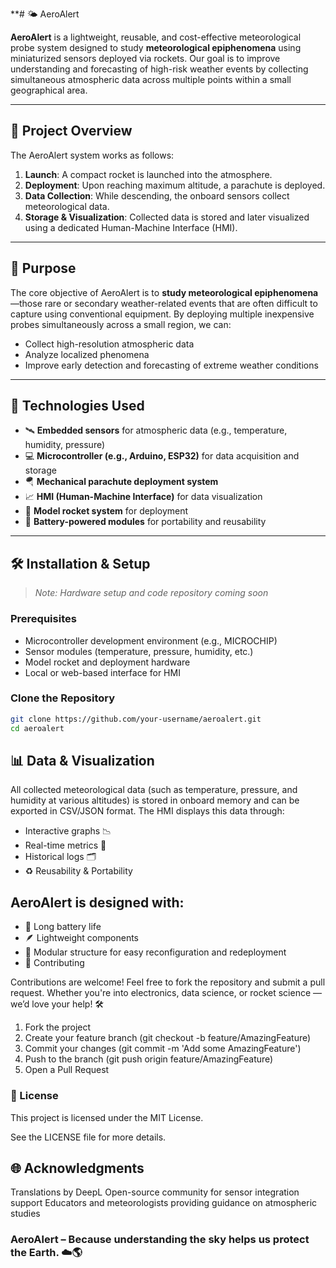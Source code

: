 **# 🌤️ AeroAlert

**AeroAlert** is a lightweight, reusable, and cost-effective meteorological probe system designed to study **meteorological epiphenomena** using miniaturized sensors deployed via rockets. Our goal is to improve understanding and forecasting of high-risk weather events by collecting simultaneous atmospheric data across multiple points within a small geographical area.

---

## 🚀 Project Overview

The AeroAlert system works as follows:

1. **Launch**: A compact rocket is launched into the atmosphere.
2. **Deployment**: Upon reaching maximum altitude, a parachute is deployed.
3. **Data Collection**: While descending, the onboard sensors collect meteorological data.
4. **Storage & Visualization**: Collected data is stored and later visualized using a dedicated Human-Machine Interface (HMI).

---

## 🎯 Purpose

The core objective of AeroAlert is to **study meteorological epiphenomena**—those rare or secondary weather-related events that are often difficult to capture using conventional equipment. By deploying multiple inexpensive probes simultaneously across a small region, we can:

- Collect high-resolution atmospheric data
- Analyze localized phenomena
- Improve early detection and forecasting of extreme weather conditions

---

## 🧰 Technologies Used

- 🛰️ **Embedded sensors** for atmospheric data (e.g., temperature, humidity, pressure)
- 💻 **Microcontroller (e.g., Arduino, ESP32)** for data acquisition and storage
- 🪂 **Mechanical parachute deployment system**
- 📈 **HMI (Human-Machine Interface)** for data visualization
- 🚀 **Model rocket system** for deployment
- 🔋 **Battery-powered modules** for portability and reusability

---

## 🛠️ Installation & Setup

> *Note: Hardware setup and code repository coming soon*

### Prerequisites

- Microcontroller development environment (e.g., MICROCHIP)
- Sensor modules (temperature, pressure, humidity, etc.)
- Model rocket and deployment hardware
- Local or web-based interface for HMI

### Clone the Repository

```bash
git clone https://github.com/your-username/aeroalert.git
cd aeroalert
```

## 📊 Data & Visualization
All collected meteorological data (such as temperature, pressure, and humidity at various altitudes) is stored in onboard memory and can be exported in CSV/JSON format. The HMI displays this data through:

- Interactive graphs 📉
- Real-time metrics 📡
- Historical logs 🗂️
- ♻️ Reusability & Portability

## AeroAlert is designed with:

- 🔋 Long battery life
- 🪶 Lightweight components
- 🔄 Modular structure for easy reconfiguration and redeployment
- 🤝 Contributing

Contributions are welcome! Feel free to fork the repository and submit a pull request. Whether you're into electronics, data science, or rocket science — we’d love your help! 🛠️

1. Fork the project
2. Create your feature branch (git checkout -b feature/AmazingFeature)
3. Commit your changes (git commit -m 'Add some AmazingFeature')
4. Push to the branch (git push origin feature/AmazingFeature)
5. Open a Pull Request

### 📄 License
This project is licensed under the MIT License.

See the LICENSE file for more details.

## 🌐 Acknowledgments
Translations by DeepL
Open-source community for sensor integration support
Educators and meteorologists providing guidance on atmospheric studies

### AeroAlert – Because understanding the sky helps us protect the Earth. ☁️🌎

